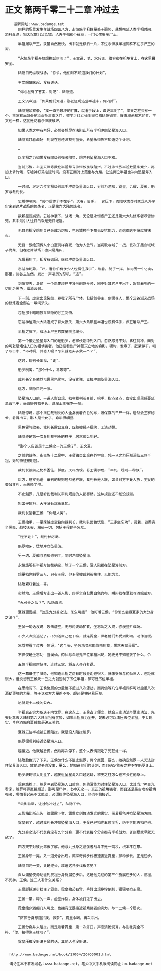 # 正文 第两千零二十二章 冲过去
        最新网址：www.badaoge.net
          同样的场景发生在战场四面八方，永恒族半祖数量处于弱势，就想拖延人类半祖时间，消耗星源，但无论他们怎么做，人类半祖都不在意，一门心思屠杀尸王。
      
          半祖屠杀尸王，数量自然极快，出手就是横扫一片，不过永恒族半祖同样不在乎尸王的死。
      
          “永恒族半祖开始想拖延时间了”，王文道，他，水传潇，维容都在祖龟背上，在这里最安全。
      
          陆隐目光纵观战场，“你说，他们知不知道我们的计划”。
      
          王文眼睛眯起，没有说话。
      
          “你心里有了答案，对吧”，陆隐道。
      
          王文沉声道，“如果他们知道，那就证明这些半祖中，有内奸”。
      
          陆隐握紧双拳，“我一直抱最坏的打算，就看手段上，谁更高明了”，擎天之柱只有一个，而所有半祖全部冲向坠星海入口，擎天之柱在谁手里只有陆隐知道，就连禅老都不知道，王文也一样，这就是防着永恒族破坏。
      
          如果人类之中有内奸，必然会想尽办法阻止所有半祖冲向坠星海入口。
      
          陆隐紧盯着战场，到现在他还没找到苗头，希望永恒族不知道这个计划。
      
          …
      
          以半祖之力如果没有同级别强者阻拦，想冲到坠星海入口不难。
      
          当前形势，上圣天师等数位半祖都有永恒族强敌阻拦，不过永恒族半祖数量毕竟少，再加上青竹候，忘墟神打算拖延时间，没有正面对上霓皇与九耀，让这两位半祖也冲向坠星海入口。
      
          一时间，足足六位半祖级别高手冲向坠星海入口，分别为酒痴，霓皇，九耀，夏戟，魁罗与裁判长。
      
          忘墟神冷笑，“就不信你们不在乎”，说着，抬手，一掌压下，而她攻击的对象是从外宇宙来到这片战场的修炼者，正是第六大陆修炼者。
      
          数颗星辰崩溃，忘墟神掌下，战场一角，无论是永恒族尸王还是第六大陆修炼者尽皆惨死，其中最引人注目的就是无目老祖。
      
          无目老祖没想到自己会成为炮灰，在忘墟神手下毫无反抗能力，连逃都逃不掉就被抹灭。
      
          无目一族绝顶传人小白蚕同样身死，他为人傲气，当初敢与域子一战，仅次于黑血域域子尚荣，但在这片战场上也只是炮灰。
      
          九耀看到了，却没有返回，继续冲向坠星海入口。
      
          忘墟神诧异，“哼，看你们有多少人经得住我杀”，说着，随手一挥，拍向另一个方向，那里，剑谷主骇然，发出一声凄厉的怒吼，“逃”。
      
          剑儒望去，身前，一个启蒙境尸王被他削断头颅，刚要对其它尸王出手，眼前看到的一切化为黑色，烟消云散。
      
          下一刻，虚空出现裂缝，吞噬了所有尸体，包括剑谷主，剑儒等人，整个云谷派来战场的修炼者全部在一瞬间消失。
      
          包括那个暗暗投靠陆隐的谷主剑侍。
      
          忘墟神给第六大陆造成了巨大损失，第六大陆那些半祖也没有停手，疯狂屠杀尸王。
      
          半祖之威下，战场上尸王的数量明显减少。
      
          第一个接近坠星海入口的是魁罗，老家伙刚冲到入口，忽然感觉不对，再往前冲，面对的可就是堵住入口的祖境强者，他已经看到尸神顶天立地的身影，顿时，发寒了，赶紧停下，咽了咽口水，“不对啊，其他人呢？怎么就老头子我一个？”。
      
          这时，裁判长出现，“走”。
      
          魁罗咧嘴，“那个什么，再等等”。
      
          裁判长全身依然包裹黑色雾气，没有犹豫，直接冲向坠星海入口。
      
          远方，陆隐目光一凛。
      
          坠星海入口前，一道人影出现，挡在裁判长身前，抬手，指点轻点，虚空出现黑绳蔓延至雾气中，妄图绑缚裁判长，这是王家秘术——禁。
      
          陆隐惊讶，那个挡住裁判长的人全身裹着白色的布，跟保存的干尸一样，居然会王家秘术，看得出来，那人是个女子，身形很明显。
      
          黑色雾气散去，裁判长露出真身，四肢被绳子捆绑，无法动弹。
      
          陆隐还是第一次看到裁判长的样子，居然那么年轻。
      
          “那个人应该是十二候之一的王侯了”，王文道。
      
          之前的战争，永恒族十二候中，王侯独自出现在外宇宙，凭一己之力压制澜仙三位半祖，她的特征很明显。
      
          裁判长被禁之秘术困住，脚底，天秤出现，将王侯承载，“审判，规则——种族”。
      
          后方，魁罗无语，审判的规则居然是种族，裁判长是人族，如果对方不是人族，妥妥的要被审判，太无赖了吧。
      
          不止魁罗，凡是听到裁判长审判规则的人都愕然，这种规则还不如没规则。
      
          但出乎预料，天秤没有丝毫变化。
      
          裁判长望着王侯，“你是人类”。
      
          王侯抬手，一掌跨越虚空拍向裁判长，裁判长面色恍惚，“王家坐忘功”，说着，四周完全黑暗，战技无天，粉碎一切，包括王侯的坐忘功。
      
          “还不走？”，裁判长厉喝。
      
          魁罗咬牙，猛地冲向坠星海。
      
          另一边，夏戟与酒痴也到了，同时冲向坠星海。
      
          永恒族所有半祖方位都确定，除了一个王侯，没人阻拦在坠星海前方。
      
          想要挡住魁罗三人，只有王侯，但王侯被裁判长拖住，无能为力。
      
          陆隐紧盯着这一幕。
      
          突然地，王侯后方走出一道人影，同样全身包裹白色的布，瞬间挡在夏戟与酒痴前方。
      
          “九分身之法？”，陆隐震撼。
      
          夏戟更震撼，“这是九分身之法，怎么可能”，他盯着王侯，“你怎么会我夏家的九分身之法？”。
      
          王侯一句话没说，轰击虚空，无形的波动扩散，坐忘功之大成，弥漫整片战场。
      
          不少人直接迷茫了，不知道自己在干嘛，就连霓皇，禅老他们都受到影响，动作迟缓。
      
          忘墟神看了过去，惊讶，“这丫头，坐忘功竟然能影响到我，果然天赋异禀”。
      
          不仅仅是坐忘功，当澜仙，药仙与血老鬼三位半祖出现，她更是不知道做了什么，令
      
          五位半祖同时怔住，连续五掌，将五人齐齐打退。
      
          这一幕镇住了陆隐，他知道半祖之间有时候差距也很大，就像妖帝与药仙三人，差距就很大，但没想到王侯凭一己之力就压制了五位半祖，那可是五位半祖。
      
          在思维网下，王侯施展的力量绝不超过八次源劫，而药仙等几位半祖同样可以施展八次源劫顶峰的力量，等于说双方力量差不多，却还是被轻易压制。
      
          这就是十二候的实力。
      
          半祖真正实力取决于内世界，在这点上，王侯占了便宜，她会王家功法与夏家功法，先天比第五大陆和第六大陆半祖有优势，如果半祖威力全开，她未必可以镇压五位半祖，不太现实，毕竟酒痴和夏戟都是破三关的。
      
          夏戟五位半祖被王侯阻拦，就是没人阻拦魁罗。
      
          魁罗很顺利接近坠星海入口。
      
          越接近，他就越恐慌，然后再次停下，整个人表情跟吃了死苍蝇一样。
      
          陆隐脸色沉了下来，王侯为什么不阻止魁罗，两个原因，要么，她确定魁罗一人无法封住坠星海入口，放他过去也没事，要么，她知道他们的计划，而且确定擎天之柱不在魁罗身上。
      
          魁罗表现得太明显了，越接近坠星海入口越迟疑，擎天之柱怎么也不会在他身上。
      
          现在尴尬了，魁罗冲到坠星海入口前方，但他没能力封住坠星海入口，尤其当尸神目光看来，魁罗吓得直接后退，那可是尸神，七神天之一，真正的祖境强者，而且还是最古老的祖境强者，哪怕看起来不太能动，必须撑住坠星海入口，他也不敢接近。
      
          “云影前辈，让祖龟冲过去”，陆隐下令。
      
          云影梅比斯点头，给露露下令，露露立刻舞动发光的果实，带着祖龟冲向坠星海方向。
      
          霓皇到了，越过裁判长冲向坠星海入口，王侯已经挡住五位半祖，绝不可能再挡住他。
      
          九分身之法不代表肯定有九个分身，更不代表每个分身都有半祖战力，否则夏家早就无敌了。
      
          四方天平对彼此都很了解，他与九分身之法强者战斗不是一两次，根本不在意。
      
          王侯身形一晃，又一道分身出现，脚踩奇异步伐极速接近霓皇，那种步伐，正是逆步。
      
          陆隐目光一变，又是逆步，难道这种步伐很常见？
      
          自从渡星使源劫碰到辰祖分身施展逆步后，这是他见过的第三个施展逆步的人，辰祖，不死神，王侯，这三人有什么关系？
      
          王侯脚踩逆步挡住了霓皇，霓皇抬起右臂，手臂出现狰狞倒刺，狠狠咂向王侯。
      
          王侯一掌，砰的一声，虚空炸裂，身体被打退了出去。
      
          霓皇绝非酒痴几人可比，他拥有无限接近祖境强者的实力，与十二候一个层次。
      
          “区区分身想阻拦我，做梦”，霓皇冷喝，再次冲出。
      
          王侯分身并未阻拦，而是看着霓皇，第一次开口，声音清脆悦耳，与形象完全不符，“你，接得住王杖吗？”。
      
          霓皇压根没听清王侯的话，其他人也没听清。
      
      
      http://www.badaoge.net/book/13084/20568001.html
      
      请记住本书首发域名：www.badaoge.net。笔尖中文手机版阅读网址：m.badaoge.net